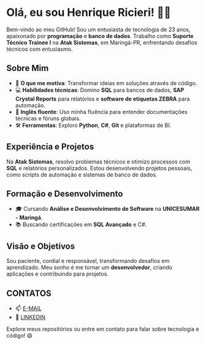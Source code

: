 # Olá, eu sou Henrique Ricieri! 👨‍💻

Bem-vindo ao meu GitHub! Sou um entusiasta de tecnologia de 23 anos, apaixonado por **programação** e **banco de dados**. Trabalho como **Suporte Técnico Trainee I** na **Atak Sistemas**, em Maringá-PR, enfrentando desafios técnicos com entusiasmo.

## Sobre Mim
- 🚀 **O que me motiva**: Transformar ideias em soluções através de código.
- 💻 **Habilidades técnicas**: Domino **SQL** para bancos de dados, **SAP Crystal Reports** para relatórios e **software de etiquetas ZEBRA** para automação.
- 📖 **Inglês fluente**: Uso minha fluência para entender documentações técnicas e fóruns globais.
- 🛠 **Ferramentas**: Exploro **Python**, **C#**, **Git** e plataformas de BI.

## Experiência e Projetos
Na **Atak Sistemas**, resolvo problemas técnicos e otimizo processos com **SQL** e relatórios personalizados. Estou desenvolvendo projetos pessoais, como scripts de automação e sistemas de banco de dados.

## Formação e Desenvolvimento
- 🎓 Cursando **Análise e Desenvolvimento de Software** na **UNICESUMAR - Maringá**.
- 📚 Buscando certificações em **SQL Avançado** e C#.

## Visão e Objetivos
Sou paciente, cordial e responsável, transformando desafios em aprendizado. Meu sonho é me tornar um **desenvolvedor**, criando aplicações e contribuindo para projetos.

## CONTATOS
- 📫 <span style="color: #007bff;">[E-MAIL](mailto:123ricierihenrique@gmail.com)</span>
- 🔗 <span style="color: #007bff;">[LINKEDIN](https://www.linkedin.com/in/henrique-ricieri-77592917a)</span>

Explore meus repositórios ou entre em contato para falar sobre tecnologia e código! 😄
